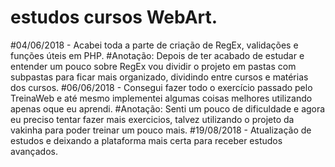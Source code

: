 # estudos cursos WebArt.
#04/06/2018 - Acabei toda a parte de criação de RegEx, validações e funções úteis em PHP.
#Anotação: Depois de ter acabado de estudar e entender um pouco sobre RegEx vou dividir o projeto em pastas com subpastas para ficar mais organizado, dividindo entre cursos e matérias dos cursos.
#06/06/2018 - Consegui fazer todo o exercício passado pelo TreinaWeb e até mesmo implementei algumas coisas melhores utilizando apenas oque eu aprendi. #Anotação: Senti um pouco de dificuldade e agora eu preciso tentar fazer mais exercicios, talvez utilizando o projeto da vakinha para poder treinar um pouco mais.
#19/08/2018 - Atualização de estudos e deixando a plataforma mais certa para receber estudos avançados.